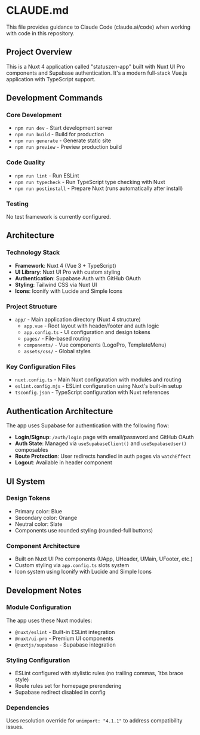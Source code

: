 # CLAUDE.md

This file provides guidance to Claude Code (claude.ai/code) when working with code in this repository.

## Project Overview

This is a Nuxt 4 application called "statuszen-app" built with Nuxt UI Pro components and Supabase authentication. It's a modern full-stack Vue.js application with TypeScript support.

## Development Commands

### Core Development
- `npm run dev` - Start development server
- `npm run build` - Build for production
- `npm run generate` - Generate static site
- `npm run preview` - Preview production build

### Code Quality
- `npm run lint` - Run ESLint
- `npm run typecheck` - Run TypeScript type checking with Nuxt
- `npm run postinstall` - Prepare Nuxt (runs automatically after install)

### Testing
No test framework is currently configured.

## Architecture

### Technology Stack
- **Framework**: Nuxt 4 (Vue 3 + TypeScript)
- **UI Library**: Nuxt UI Pro with custom styling
- **Authentication**: Supabase Auth with GitHub OAuth
- **Styling**: Tailwind CSS via Nuxt UI
- **Icons**: Iconify with Lucide and Simple Icons

### Project Structure
- `app/` - Main application directory (Nuxt 4 structure)
  - `app.vue` - Root layout with header/footer and auth logic
  - `app.config.ts` - UI configuration and design tokens
  - `pages/` - File-based routing
  - `components/` - Vue components (LogoPro, TemplateMenu)
  - `assets/css/` - Global styles

### Key Configuration Files
- `nuxt.config.ts` - Main Nuxt configuration with modules and routing
- `eslint.config.mjs` - ESLint configuration using Nuxt's built-in setup
- `tsconfig.json` - TypeScript configuration with Nuxt references

## Authentication Architecture

The app uses Supabase for authentication with the following flow:
- **Login/Signup**: `/auth/login` page with email/password and GitHub OAuth
- **Auth State**: Managed via `useSupabaseClient()` and `useSupabaseUser()` composables
- **Route Protection**: User redirects handled in auth pages via `watchEffect`
- **Logout**: Available in header component

## UI System

### Design Tokens
- Primary color: Blue
- Secondary color: Orange  
- Neutral color: Slate
- Components use rounded styling (rounded-full buttons)

### Component Architecture
- Built on Nuxt UI Pro components (UApp, UHeader, UMain, UFooter, etc.)
- Custom styling via `app.config.ts` slots system
- Icon system using Iconify with Lucide and Simple Icons

## Development Notes

### Module Configuration
The app uses these Nuxt modules:
- `@nuxt/eslint` - Built-in ESLint integration
- `@nuxt/ui-pro` - Premium UI components  
- `@nuxtjs/supabase` - Supabase integration

### Styling Configuration
- ESLint configured with stylistic rules (no trailing commas, 1tbs brace style)
- Route rules set for homepage prerendering
- Supabase redirect disabled in config

### Dependencies
Uses resolution override for `unimport: "4.1.1"` to address compatibility issues.